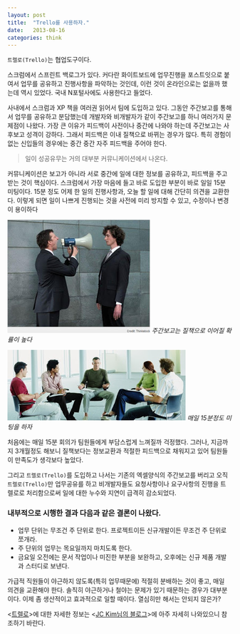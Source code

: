 ```yaml
---
layout: post
title:  "Trello를 사용하자."
date:   2013-08-16
categories: think
---
```


`트렐로(Trello)`는 협업도구이다.  

스크럼에서 스프린트 백로그가 있다. 커다란 화이트보드에 업무진행을 포스트잇으로 붙여서 업무를 공유하고 진행사항을 파악하는 것인데, 이런 것이 온라인으로는 없을까 했는데 역시 있었다.
국내 N포털사에도 사용한다고 들었다.

사내에서 스크럼과 XP 책을 여러권 읽어서 팀에 도입하고 있다.
그동안 주간보고를 통해서 업무를 공유하고 분담했는데 개발자와 비개발자가 같이 주간보고를 하니 여러가지 문제점이 나왔다.
가장 큰 이유가 피드백이 사전이나 중간에 나와야 하는데 주간보고는 사후보고 성격이 강하다. 그래서 피드백은 이내 질책으로 바뀌는 경우가 많다. 특히 경험이 없는 신입들의 경우에는 중간 중간 자주 피드백을 주어야 한다.

>일이 성공유무는 거의 대부분 커뮤니케이션에서 나온다.  

커뮤니케이션은 보고가 아니라 서로 중간에 일에 대한 정보를 공유하고, 피드백을 주고 받는 것이 핵심이다.
스크럼에서 가장 마음에 들고 바로 도입한 부분이 바로 일일 15분 미팅이다.
15분 정도 어제 한 일의 진행사항과, 오늘 할 일에 대해 간단히 의견을 교환한다.
이렇게 되면 일이 나쁘게 진행되는 것을 사전에 미리 방지할 수 있고, 수정이나 변경이 용이하다

![feedback](/assets/images/feedback.jpg)
*주간보고는 질책으로 이어질 확률이 높다*

![meeting](/assets/images/meeting.jpg)
*매일 15분정도 미팅을 하자*

처음에는 매일 15분 회의가 팀원들에게 부담스럽게 느껴질까 걱정했다.
그러나, 지금까지 3개월정도 해보니 질책보다는 정보교환과 적절한 피드백으로 채워지고 있어 팀원들이 만족도가 생각보다 높았다.

그리고 `트렐로(Trello)`를 도입하고 나서는 기존의 엑셀양식의 주간보고를 버리고 오직 `트렐로(Trello)`만 업무공유를 하고 비개발자들도 요청사항이나 요구사항의 진행을 트렐로로 처리함으로써 일에 대한 누수와 지연이 급격히 감소되었다.

### 내부적으로 시행한 결과 다음과 같은 결론이 나왔다.

- 업무 단위는 무조건 주 단위로 한다. 프로젝트이든 신규개발이든 무조건 주 단위로 쪼개라.
- 주 단위의 업무는 목요일까지 마치도록 한다.
- 금요일 오전에는 문서 작업이나 미진한 부분을 보완하고, 오후에는 신규 제품 개발과 스터디로 보낸다.


가급적 직원들이 야근하지 않도록(특히 업무때문에) 적절히 분배하는 것이 좋고, 매일 의견을 교환해야 한다. 솔직히 야근하거나 철야는 문제가 있기 때문하는 경우가 대부분이다.
이제 좀 생산적이고 효과적으로 일할 때이다. 열심히만 해서는 안되지 않은가?

<[트렐로](https://trello.com)>에 대한 자세한 정보는
<[JC Kim님의 블로그](http://spoqa.github.io/2012/01/02/trello.html)>에 아주 자세히 나와있으니 참조하기 바란다.
